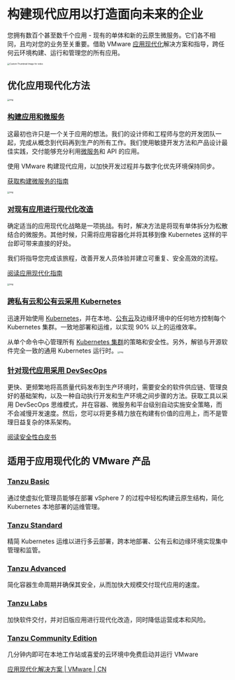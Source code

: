 # 构建现代应用以打造面向未来的企业

您拥有数百个甚至数千个应用 - 现有的单体和新的云原生微服务。它们各不相同，且均对您的业务至关重要。借助 VMware [应用现代化](https://www.vmware.com/topics/glossary/content/application-modernization)解决方案和指导，跨任何云环境构建、运行和管理您的所有应用。

[<img src="https://www.vmware.com/content/dam/digitalmarketing/vmware/en/images/gallery/thumbnails/tn-woman-purple-sweater.jpg" alt="Custom Thumbnail Image for video" style="zoom:33%;" />](javascript:void(0);)

## 优化应用现代化方法

<img src="https://www.vmware.com/content/dam/digitalmarketing/vmware/en/images/gallery/illustrations/illu-build-apps-microservices.jpg" alt="img" style="zoom:33%;" />

### [构建应用和微服务](https://www.vmware.com/cn/cloud-solutions/app-modernization/cloud-native-apps.html)

这最初也许只是一个关于应用的想法。我们的设计师和工程师与您的开发团队一起，完成从概念到代码再到生产的所有工作。我们使用敏捷开发方法和产品设计最佳实践，交付能够充分利用[微服务](https://www.vmware.com/topics/glossary/content/microservices)和 API 的应用。

使用 VMware 构建现代应用，以加快开发过程并与数字化优先环境保持同步。

[获取构建微服务的指南](https://tanzu.vmware.com/content/ebooks/oh-the-microservices-you-ll-build-learn-microservices-from-zero-to-hero)

<img src="https://www.vmware.com/content/dam/digitalmarketing/vmware/en/images/gallery/illustrations/illu-modernize-existing-apps.jpg" alt="img" style="zoom:33%;" />

### [对现有应用进行现代化改造](https://www.vmware.com/cn/cloud-solutions/app-modernization/existing-apps.html)

确定适当的应用现代化战略是一项挑战。有时，解决方法是将现有单体拆分为松散结合的微服务。其他时候，只需将应用容器化并将其移到像 Kubernetes 这样的平台即可带来直接的好处。

我们将指导您完成该旅程，改善开发人员体验并建立可重复、安全高效的流程。

[阅读应用现代化指南](https://tanzu.vmware.com/content/blog/app-modernization-101 )

<img src="https://www.vmware.com/content/dam/digitalmarketing/vmware/en/images/gallery/illustrations/illu-consume-kubernetes-across-private-public-cloud.jpg" alt="img" style="zoom:33%;" />

### [跨私有云和公有云采用 Kubernetes](https://www.vmware.com/cn/cloud-solutions/app-modernization/kubernetes.html)

迅速开始使用 [Kubernetes](https://www.vmware.com/topics/glossary/content/kubernetes)，并在本地、[公有云](https://www.vmware.com/topics/glossary/content/public-cloud)及边缘环境中的任何地方控制每个 Kubernetes 集群。一致地部署和运维，以实现 90% 以上的运维效率。

从单个命令中心管理所有 [Kubernetes 集群](https://www.vmware.com/topics/glossary/content/kubernetes-cluster)的策略和安全性。另外，解锁与开源软件完全一致的通用 Kubernetes 运行时。<img src="https://www.vmware.com/content/dam/digitalmarketing/vmware/en/images/gallery/illustrations/illu-embrace-devsecops-modern-apps.jpg" alt="img" style="zoom:33%;" />

### [针对现代应用采用 DevSecOps](https://www.vmware.com/cn/cloud-solutions/app-modernization/existing-apps.html)

更快、更频繁地将高质量代码发布到生产环境时，需要安全的软件供应链、管理良好的基础架构，以及一种自动执行开发和生产环境之间步骤的方法。获取工具以采用 DevSecOps 思维模式，并在容器、微服务和平台级别自动实施安全策略，而不会减慢开发速度。然后，您可以将更多精力放在构建有价值的应用上，而不是管理日益复杂的体系架构。

[阅读安全性白皮书](https://tanzu.vmware.com/content/white-papers/11-recommended-security-practices-to-manage-the-container-lifecycle)

## 适用于应用现代化的 VMware 产品

### [Tanzu Basic](https://tanzu.vmware.com/tanzu/basic)

通过使虚拟化管理员能够在部署 vSphere 7 的过程中轻松构建云原生结构，简化 Kubernetes 本地部署的运维管理。

### [Tanzu Standard](https://tanzu.vmware.com/tanzu/standard)

精简 Kubernetes 运维以进行多云部署，跨本地部署、公有云和边缘环境实现集中管理和监管。

### [Tanzu Advanced](https://tanzu.vmware.com/tanzu/advanced)

简化容器生命周期并确保其安全，从而加快大规模交付现代应用的速度。

### [Tanzu Labs](https://tanzu.vmware.com/labs)

加快软件交付，并对旧版应用进行现代化改造，同时降低运营成本和风险。

### [Tanzu Community Edition](http://tanzucommunityedition.io/)

几分钟内即可在本地工作站或喜爱的云环境中免费启动并运行 VMware



[应用现代化解决方案 | VMware | CN](https://www.vmware.com/cn/cloud-solutions/app-modernization.html)